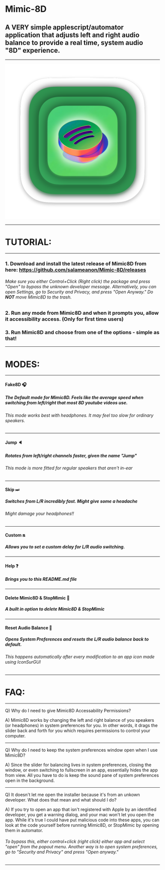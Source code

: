 # Mimic-8D

## A VERY simple applescript/automator application that adjusts left and right audio balance to provide a real time, system audio "8D" experience.

---

![image](https://github.com/salameanon/Mimic-8D/blob/main/resources/Mimic8D.png)

---

# TUTORIAL:

---

### 1. Download and install the latest release of Mimic8D from here: https://github.com/salameanon/Mimic-8D/releases

###### Make sure you either Control+Click (Right click) the package and press "Open" to bypass the unknown developer message. Alternatively, you can open Settings, go to Security and Privacy, and press "Open Anyway." Do **NOT** move Mimic8D to the trash.

### 2. Run any mode from Mimic8D and when it prompts you, allow it accessibility access. (Only for first time users)

### 3. Run Mimic8D and choose from one of the options - simple as that!

---

# MODES:

---

#### Fake8D 🎧 
##### The Default mode for Mimic8D. Feels like the average speed when switching from left/right that most 8D youtube videos use.
###### This mode works best with headphones. It may feel too slow for ordinary speakers.

---

#### Jump 🔈 
##### Rotates from left/right channels faster, given the name "Jump"
###### This mode is more fitted for regular speakers that aren't in-ear

---

#### Skip ⏭ 
##### Switches from L/R incredibly fast. Might give some a headache
###### Might damage your headphones!!

---

#### Custom 🔛
##### Allows you to set a custom delay for L/R audio switching.

---

#### Help ❓
##### Brings you to this README.md file

---

#### Delete Mimic8D & StopMimic 🚫
##### A built in option to delete Mimic8D & StopMimic

---

#### Reset Audio Balance 🛑 
##### Opens System Preferences and resets the L/R audio balance back to default.
###### This happens automatically after every modification to an app icon made using IconSurGUI

---

# FAQ:

---

Q) Why do I need to give Mimic8D Accessability Permissions?

A) Mimic8D works by changing the left and right balance of you speakers (or headphones) in system preferences for you. In other words, it drags the slider back and forth for you which requires permissions to control your computer.

---

Q) Why do I need to keep the system preferences window open when I use Mimic8D?

A) Since the slider for balancing lives in system preferences, closing the window, or even switching to fullscreen in an app, essentially hides the app from view. All you have to do is keep the sound pane of system preferences open in the background.

---

Q) It doesn't let me open the installer because it's from an unkown developer. What does that mean and what should I do?

A) If you try to open an app that isn't registered with Apple by an identified developer, you get a warning dialog, and your mac won't let you open the app. While it's true I could have put malicious code into these apps, you can look at the code yourself before running Mimic8D, or StopMimic by opening them in automator.
###### To bypass this, either control+click (right click) either app and select "open" from the popout menu. Another way is to open system preferences, go to "Security and Privacy" and press "Open anyway."

---
